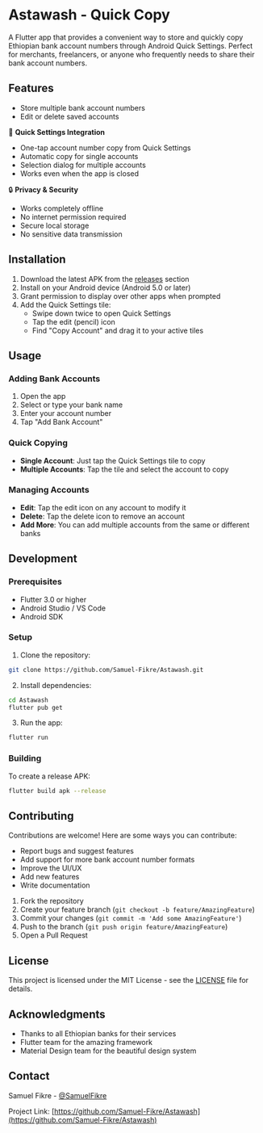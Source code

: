 # Astawash - Quick Copy

A Flutter app that provides a convenient way to store and quickly copy Ethiopian bank account numbers through Android Quick Settings. Perfect for merchants, freelancers, or anyone who frequently needs to share their bank account numbers.

## Features

- Store multiple bank account numbers
- Edit or delete saved accounts

🔄 **Quick Settings Integration**
- One-tap account number copy from Quick Settings
- Automatic copy for single accounts
- Selection dialog for multiple accounts
- Works even when the app is closed


🔒 **Privacy & Security**
- Works completely offline
- No internet permission required
- Secure local storage
- No sensitive data transmission


## Installation

1. Download the latest APK from the [releases](https://github.com/Samuel-Fikre/Astawash/releases) section
2. Install on your Android device (Android 5.0 or later)
3. Grant permission to display over other apps when prompted
4. Add the Quick Settings tile:
   - Swipe down twice to open Quick Settings
   - Tap the edit (pencil) icon
   - Find "Copy Account" and drag it to your active tiles

## Usage

### Adding Bank Accounts
1. Open the app
2. Select or type your bank name
3. Enter your account number
4. Tap "Add Bank Account"

### Quick Copying
- **Single Account**: Just tap the Quick Settings tile to copy
- **Multiple Accounts**: Tap the tile and select the account to copy

### Managing Accounts
- **Edit**: Tap the edit icon on any account to modify it
- **Delete**: Tap the delete icon to remove an account
- **Add More**: You can add multiple accounts from the same or different banks

## Development

### Prerequisites
- Flutter 3.0 or higher
- Android Studio / VS Code
- Android SDK

### Setup
1. Clone the repository:
```bash
git clone https://github.com/Samuel-Fikre/Astawash.git
```

2. Install dependencies:
```bash
cd Astawash
flutter pub get
```

3. Run the app:
```bash
flutter run
```

### Building
To create a release APK:
```bash
flutter build apk --release
```

## Contributing

Contributions are welcome! Here are some ways you can contribute:
- Report bugs and suggest features
- Add support for more bank account number formats
- Improve the UI/UX
- Add new features
- Write documentation

1. Fork the repository
2. Create your feature branch (`git checkout -b feature/AmazingFeature`)
3. Commit your changes (`git commit -m 'Add some AmazingFeature'`)
4. Push to the branch (`git push origin feature/AmazingFeature`)
5. Open a Pull Request

## License

This project is licensed under the MIT License - see the [LICENSE](LICENSE) file for details.

## Acknowledgments

- Thanks to all Ethiopian banks for their services
- Flutter team for the amazing framework
- Material Design team for the beautiful design system

## Contact

Samuel Fikre - [@SamuelFikre](https://twitter.com/SamuelFikre)

Project Link: [https://github.com/Samuel-Fikre/Astawash](https://github.com/Samuel-Fikre/Astawash)
